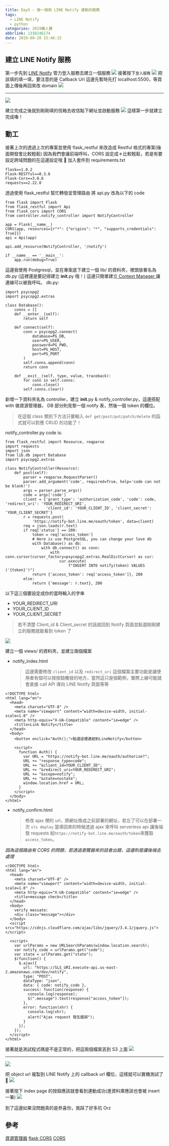```yaml
---
title: Day5 - 做一個與 LINE Notify 連動的服務
tags:
  - LINE Notify
  - python
categories: 2019鐵人賽
abbrlink: 1338246174
date: 2019-09-20 15:46:15
---
```


## 建立 LINE Notify 服務

第一步先到 [LINE Notify](https://notify-bot.line.me/zh_TW/) 管力登入服務去建立一個服務
![](https://i.imgur.com/he0csJI.png)
接著按下`登入服務`
![](https://i.imgur.com/iZmktaA.png)
把該填的填一填，要注意的是 Callback Url 這邊先暫時先打 localhost:5500，等頁面上傳後再回來改 domain
![](https://i.imgur.com/5zzxTcj.png)

---

![](https://i.imgur.com/VfaWKEs.png)

建立完成之後就到剛剛填的信箱去收信點下網址並啟動服務
![](https://i.imgur.com/jmZSycQ.png)
這樣第一步就建立完成嚕！

## 動工

接著上次的透過上次的專案並使用 flask_restful 來改造成 Restful 格式的專案(後面開發會比較輕鬆)
因為我們會讓前端呼叫，CORS 設定成＊比較輕鬆，若是有要設定跨域問題的在這邊設定哦 👏
加入套件到 requirements.txt

```
flask==1.0.2
Flask-RESTful==0.3.6
Flask-Cors==3.0.6
requests==2.22.0
```

透過使用 flask_restful 幫忙轉發並管理路由
將 api.py 改為以下的 code

```python=
from flask import Flask
from flask_restful import Api
from flask_cors import CORS
from controller.notify_controller import NotifyController

app = Flask(__name__)
CORS(app, resources={r"*": {"origins": "*", "supports_credentials": True}})
api = Api(app)

api.add_resource(NotifyController, '/notify')

if __name__ == '__main__':
    app.run(debug=True)
```

這邊我使用 Postgresql，並在專案底下建立一個 lib/ 的資料夾，裡頭放著名為 db.py (這裡還是要記得建立 **init**.py 哦！)
這邊只簡單建立[ Context Manager ](https://blog.gtwang.org/programming/python-with-context-manager-tutorial/)讓連線可以被我呼叫。
db.py:

```python=
import psycopg2
import psycopg2.extras

class Database():
    conns = []
    def __enter__(self):
        return self

    def connect(self):
        conn = psycopg2.connect(
            database=PG_DB,
            user=PG_USER,
            password=PG_PWD,
            host=PG_HOST,
            port=PG_PORT
        )
        self.conns.append(conn)
        return conn

    def __exit__(self, type, value, traceback):
        for conn in self.conns:
            conn.close()
        self.conns.clear()
```

新增一下資料夾名為 controller，建立 **init**.py & notify_controller.py，這邊搭配 with 做資源管理器，
DB 部分則見黎一個 notify 表，然後一個 token 的欄位。

> 在這個 class 類別下方法只要輸入 `def get/post/put/patch/delete` 的函式就可以對應 CRUD 的功能了！

notify_controller.py code is:

```python=
from flask_restful import Resource, reqparse
import requests
import json
from lib.db import Database
import psycopg2.extras

class NotifyController(Resource):
    def post(self):
        parser = reqparse.RequestParser()
        parser.add_argument('code', required=True, help='code can not be blank!')
        args = parser.parse_args()
        code = args['code']
        client = {'grant_type': 'authorization_code', 'code': code, 'redirect_uri': 'YOUR_REDIRECT_URI',
                  'client_id': 'YOUR_CLIENT_ID', 'client_secret': 'YOUR_CLIENT_SECRET'}
        r = requests.post(
            'https://notify-bot.line.me/oauth/token', data=client)
        req = json.loads(r.text)
        if req['status'] == 200:
            token = req['access_token']
            # Here is use PostgreSQL, you can change your love db
            with Database() as db:
                with db.connect() as conn:
                    with conn.cursor(cursor_factory=psycopg2.extras.RealDictCursor) as cur:
                        cur.execute(
                            f"INSERT INTO notify(token) VALUES ('{token}')")
            return {'access_token': req['access_token']}, 200
        else:
            return {'message': r.text}, 200
```

以下這三個要設定成你的當時輸入的字串

- YOUR_REDIRECT_URI
- YOUR_CLIENT_ID
- YOUR_CLIENT_SECRET

> 若不清楚 Client_id & Client_secret 的話就回到 Notify 頁面並點選剛剛建立的服務就能看到 token 了

![](https://i.imgur.com/T0nJaGE.png)

建立一個 views/ 的資料夾，並建立兩個檔案

- notify_index.html
  > 這邊需要修改 `client_id` 以及 `redirect_uri`
  > 這個檔案主要功能是讓使用者有個可以按按鈕觸發的地方，當然這只是個範例，實際上線可能就會直接 call API 導向 LINE Notify 頁面等等

```htmlmixed=
<!DOCTYPE html>
<html lang="en">
  <head>
    <meta charset="UTF-8" />
    <meta name="viewport" content="width=device-width, initial-scale=1.0" />
    <meta http-equiv="X-UA-Compatible" content="ie=edge" />
    <title>Link Notify</title>
  </head>
  <body>
    <button onclick="Auth();">點選這裡連結到LineNotify</button>

    <script>
      function Auth() {
        var URL = "https://notify-bot.line.me/oauth/authorize?";
        URL += "response_type=code";
        URL += "&client_id=YOUR_CLIENT_ID";
        URL += "&redirect_uri=YOUR_REDIRECT_URI";
        URL += "&scope=notify";
        URL += "&state=nostate";
        window.location.href = URL;
      }
    </script>
  </body>
</html>
```

- notify_confirm.html
  > 修改 ajax 裡的 url，將網址換成之前部署的網址，若忘了可以在部署一次 `sls deploy`
  > 當導回來的時候透過 ajax 來呼叫 serverless api 讓後端發 requests 給`https://notify-bot.line.me/oauth/token`來獲取`access_token`。

_因為這個路由有 CORS 的問題，若透過瀏覽器來的話會出錯，這邊則是讓後端去處理_

```htmlmixed=
<!DOCTYPE html>
<html lang="en">
  <head>
    <meta charset="UTF-8" />
    <meta name="viewport" content="width=device-width, initial-scale=1.0" />
    <meta http-equiv="X-UA-Compatible" content="ie=edge" />
    <title>message check</title>
  </head>
  <body>
    verify messate:
    <div class="message"></div>
  </body>
  <script src="https://cdnjs.cloudflare.com/ajax/libs/jquery/3.4.1/jquery.js"></script>

  <script>
    var urlParams = new URLSearchParams(window.location.search);
    var notify_code = urlParams.get("code");
    var state = urlParams.get("state");
    $(function() {
      $.ajax({
        url: "https://SLS_URI.execute-api.us-east-2.amazonaws.com/dev/notify",
        type: "POST",
        dataType: "json",
        data: { code: notify_code },
        success: function(response) {
          console.log(response);
          $(".message").text(response["access_token"]);
        },
        error: function(xhr) {
          console.log(xhr);
          alert("Ajax request 發生錯誤");
        }
      });
    });
  </script>
</html>
```

接著就是測試程式碼是不是正常的，把這兩個檔案丟到 S3 上面
![](https://i.imgur.com/SYRxzA1.png)

---

![](https://i.imgur.com/N3olwJd.png)

把 object url 複製到 LINE Notify 上的 callback url 欄位，這樣就可以實機測試了 🤣
![](https://i.imgur.com/i6Y7dK2.png)

接著按下 index page 的按鈕應該就會看到連動成功(進資料庫應該也會被 insert 一筆)
![](https://i.imgur.com/lEP0AmZ.png)

到了這邊如果沒問題真的是恭喜你，我踩了好多坑 Orz

## 參考

[資源管理器](https://blog.gtwang.org/programming/python-with-context-manager-tutorial/)
[flask CORS](https://github.com/corydolphin/flask-cors)
[CORS](https://serverless.com/framework/docs/providers/aws/events/apigateway/#enabling-cors)
